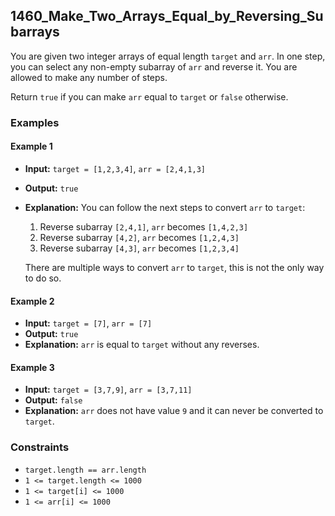 ## 1460_Make_Two_Arrays_Equal_by_Reversing_Subarrays

You are given two integer arrays of equal length `target` and `arr`. In one step, you can select any non-empty subarray of `arr` and reverse it. You are allowed to make any number of steps.

Return `true` if you can make `arr` equal to `target` or `false` otherwise.

### Examples

#### Example 1
- **Input:** `target = [1,2,3,4]`, `arr = [2,4,1,3]`
- **Output:** `true`
- **Explanation:** 
  You can follow the next steps to convert `arr` to `target`:
  1. Reverse subarray `[2,4,1]`, `arr` becomes `[1,4,2,3]`
  2. Reverse subarray `[4,2]`, `arr` becomes `[1,2,4,3]`
  3. Reverse subarray `[4,3]`, `arr` becomes `[1,2,3,4]`
  
  There are multiple ways to convert `arr` to `target`, this is not the only way to do so.

#### Example 2
- **Input:** `target = [7]`, `arr = [7]`
- **Output:** `true`
- **Explanation:** `arr` is equal to `target` without any reverses.

#### Example 3
- **Input:** `target = [3,7,9]`, `arr = [3,7,11]`
- **Output:** `false`
- **Explanation:** `arr` does not have value `9` and it can never be converted to `target`.

### Constraints
- `target.length == arr.length`
- `1 <= target.length <= 1000`
- `1 <= target[i] <= 1000`
- `1 <= arr[i] <= 1000`
